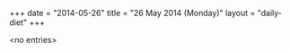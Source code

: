 +++
date = "2014-05-26"
title = "26 May 2014 (Monday)"
layout = "daily-diet"
+++

<p>&lt;no entries&gt;</p>